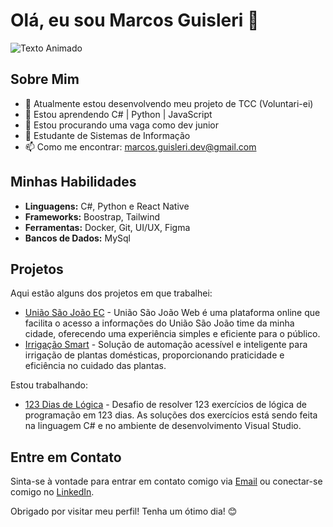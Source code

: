# Olá, eu sou Marcos Guisleri 👋

<img src="https://readme-typing-svg.demolab.com?font=jetBrains+Mono&size=22&pause=1000&color=4169e1&width=435&lines=Bem-vindo+ao+meu+GitHub!;Feliz+2025!" alt="Texto Animado">

## Sobre Mim

- 🔭 Atualmente estou desenvolvendo meu projeto de TCC (Voluntari-ei)
- 🌱 Estou aprendendo C# | Python | JavaScript
- 👯 Estou procurando uma vaga como dev junior
- 🎯 Estudante de Sistemas de Informação
- 📫 Como me encontrar: marcos.guisleri.dev@gmail.com

## Minhas Habilidades

- **Linguagens:** C#, Python e React Native
- **Frameworks:** Boostrap, Tailwind
- **Ferramentas:** Docker, Git, UI/UX, Figma
- **Bancos de Dados:** MySql

## Projetos

Aqui estão alguns dos projetos em que trabalhei:

- [União São João EC](https://uniaosaojoaoweb.vercel.app/) - União São João Web é uma plataforma online que facilita o acesso a informações do União São João time da minha cidade, oferecendo uma experiência simples e eficiente para o público.
- [Irrigação Smart](https://irrigacao-smart-6qa8x13g0-marcos-guisleris-projects.vercel.app/) - Solução de automação acessível e inteligente para irrigação de plantas domésticas, proporcionando praticidade e eficiência no cuidado das plantas.

Estou trabalhando:

- [123 Dias de Lógica](https://github.com/marcosguisleri/123DiasDeLogica) - Desafio de resolver 123 exercícios de lógica de programação em 123 dias. As soluções dos exercícios está sendo feita na linguagem C# e no ambiente de desenvolvimento Visual Studio.

## Entre em Contato

Sinta-se à vontade para entrar em contato comigo via [Email](mailto:marcos.guisleri.dev@gmail.com) ou conectar-se comigo no [LinkedIn](https://www.linkedin.com/in/marcosguisleri/).

Obrigado por visitar meu perfil! Tenha um ótimo dia! 😊
